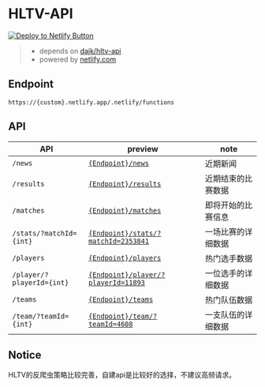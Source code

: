 # HLTV-API


[![Deploy to Netlify Button](https://www.netlify.com/img/deploy/button.svg)](https://app.netlify.com/start/deploy?repository=https://github.com/hx-w/hltv-api-serverless?utm_campaign=template-team&utm_source=dtn-button&utm_medium=dtn-button)

> - depends on [dajk/hltv-api](https://github.com/dajk/hltv-api)
> - powered by [netlify.com](https://netlify.com)

## Endpoint

`https://{custom}.netlify.app/.netlify/functions`

## API

| API | preview | note |
|---|---|---|
| `/news` | [`{Endpoint}/news`](https://hltv-api.netlify.app/.netlify/functions/news) | 近期新闻 |
| `/results` | [`{Endpoint}/results`](https://hltv-api.netlify.app/.netlify/functions/results) | 近期结束的比赛数据 |
| `/matches` | [`{Endpoint}/matches`](https://hltv-api.netlify.app/.netlify/functions/matches) | 即将开始的比赛信息 |
| `/stats/?matchId={int}` | [`{Endpoint}/stats/?matchId=2353841`](https://hltv-api.netlify.app/.netlify/functions/stats/?matchId=2353841) | 一场比赛的详细数据 |
| `/players` | [`{Endpoint}/players`](https://hltv-api.netlify.app/.netlify/functions/players)| 热门选手数据 |
| `/player/?playerId={int}` | [`{Endpoint}/player/?playerId=11893`](https://hltv-api.netlify.app/.netlify/functions/player/?playerId=11893) | 一位选手的详细数据 |
| `/teams` | [`{Endpoint}/teams`](https://hltv-api.netlify.app/.netlify/functions/teams) | 热门队伍数据
| `/team/?teamId={int}` | [`{Endpoint}/team/?teamId=4608`](https://hltv-api.netlify.app/.netlify/functions/team/?teamId=4608) | 一支队伍的详细数据 | 


## Notice

HLTV的反爬虫策略比较完善，自建api是比较好的选择，不建议高频请求。

